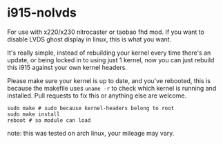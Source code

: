 # i915-nolvds
For use with x220/x230 nitrocaster or taobao fhd mod. If you want to disable LVDS ghost display in linux, this is what you want. 

It's really simple, instead of rebuilding your kernel every time there's an update, or being locked in to using just 1 kernel, now you can just rebuild this i915 against your own kernel headers.

Please make sure your kernel is up to date, and you've rebooted, this is because the makefile uses `uname -r` to check which kernel is running and installed. Pull requests to fix this or anything else are welcome.

```
sudo make # sudo because kernel-headers belong to root
sudo make install
reboot # so module can load
```

note: this was tested on arch linux, your mileage may vary.
